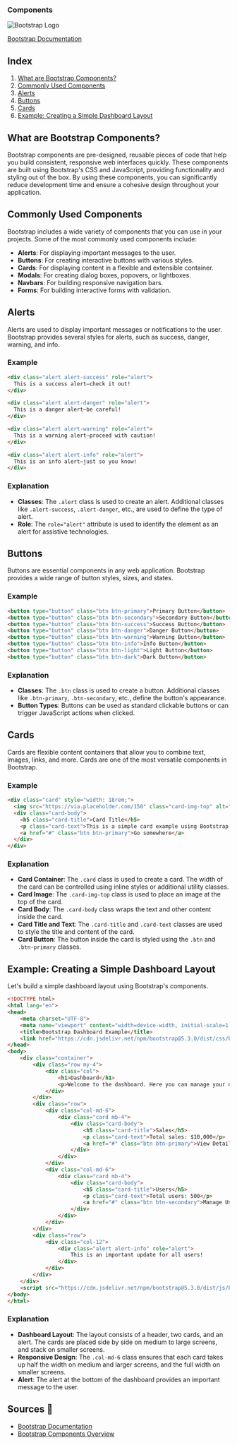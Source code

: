 ### Components

![Bootstrap Logo](https://upload.wikimedia.org/wikipedia/commons/b/b2/Bootstrap_logo.svg)

[Bootstrap Documentation](https://getbootstrap.com/)

## Index
1. [What are Bootstrap Components?](#what-are-bootstrap-components)
2. [Commonly Used Components](#commonly-used-components)
3. [Alerts](#alerts)
4. [Buttons](#buttons)
5. [Cards](#cards)
6. [Example: Creating a Simple Dashboard Layout](#example-creating-a-simple-dashboard-layout)

## What are Bootstrap Components?

Bootstrap components are pre-designed, reusable pieces of code that help you build consistent, responsive web interfaces quickly. These components are built using Bootstrap's CSS and JavaScript, providing functionality and styling out of the box. By using these components, you can significantly reduce development time and ensure a cohesive design throughout your application.

## Commonly Used Components

Bootstrap includes a wide variety of components that you can use in your projects. Some of the most commonly used components include:

- **Alerts**: For displaying important messages to the user.
- **Buttons**: For creating interactive buttons with various styles.
- **Cards**: For displaying content in a flexible and extensible container.
- **Modals**: For creating dialog boxes, popovers, or lightboxes.
- **Navbars**: For building responsive navigation bars.
- **Forms**: For building interactive forms with validation.

## Alerts

Alerts are used to display important messages or notifications to the user. Bootstrap provides several styles for alerts, such as success, danger, warning, and info.

### Example

```html
<div class="alert alert-success" role="alert">
  This is a success alert—check it out!
</div>

<div class="alert alert-danger" role="alert">
  This is a danger alert—be careful!
</div>

<div class="alert alert-warning" role="alert">
  This is a warning alert—proceed with caution!
</div>

<div class="alert alert-info" role="alert">
  This is an info alert—just so you know!
</div>
```

### Explanation

- **Classes**: The `.alert` class is used to create an alert. Additional classes like `.alert-success`, `.alert-danger`, etc., are used to define the type of alert.
- **Role**: The `role="alert"` attribute is used to identify the element as an alert for assistive technologies.

## Buttons

Buttons are essential components in any web application. Bootstrap provides a wide range of button styles, sizes, and states.

### Example

```html
<button type="button" class="btn btn-primary">Primary Button</button>
<button type="button" class="btn btn-secondary">Secondary Button</button>
<button type="button" class="btn btn-success">Success Button</button>
<button type="button" class="btn btn-danger">Danger Button</button>
<button type="button" class="btn btn-warning">Warning Button</button>
<button type="button" class="btn btn-info">Info Button</button>
<button type="button" class="btn btn-light">Light Button</button>
<button type="button" class="btn btn-dark">Dark Button</button>
```

### Explanation

- **Classes**: The `.btn` class is used to create a button. Additional classes like `.btn-primary`, `.btn-secondary`, etc., define the button's appearance.
- **Button Types**: Buttons can be used as standard clickable buttons or can trigger JavaScript actions when clicked.

## Cards

Cards are flexible content containers that allow you to combine text, images, links, and more. Cards are one of the most versatile components in Bootstrap.

### Example

```html
<div class="card" style="width: 18rem;">
  <img src="https://via.placeholder.com/150" class="card-img-top" alt="Placeholder Image">
  <div class="card-body">
    <h5 class="card-title">Card Title</h5>
    <p class="card-text">This is a simple card example using Bootstrap's card component.</p>
    <a href="#" class="btn btn-primary">Go somewhere</a>
  </div>
</div>
```

### Explanation

- **Card Container**: The `.card` class is used to create a card. The width of the card can be controlled using inline styles or additional utility classes.
- **Card Image**: The `.card-img-top` class is used to place an image at the top of the card.
- **Card Body**: The `.card-body` class wraps the text and other content inside the card.
- **Card Title and Text**: The `.card-title` and `.card-text` classes are used to style the title and content of the card.
- **Card Button**: The button inside the card is styled using the `.btn` and `.btn-primary` classes.

## Example: Creating a Simple Dashboard Layout

Let's build a simple dashboard layout using Bootstrap's components.

```html
<!DOCTYPE html>
<html lang="en">
<head>
    <meta charset="UTF-8">
    <meta name="viewport" content="width=device-width, initial-scale=1.0">
    <title>Bootstrap Dashboard Example</title>
    <link href="https://cdn.jsdelivr.net/npm/bootstrap@5.3.0/dist/css/bootstrap.min.css" rel="stylesheet">
</head>
<body>
    <div class="container">
        <div class="row my-4">
            <div class="col">
                <h1>Dashboard</h1>
                <p>Welcome to the dashboard. Here you can manage your data.</p>
            </div>
        </div>
        <div class="row">
            <div class="col-md-6">
                <div class="card mb-4">
                    <div class="card-body">
                        <h5 class="card-title">Sales</h5>
                        <p class="card-text">Total sales: $10,000</p>
                        <a href="#" class="btn btn-primary">View Details</a>
                    </div>
                </div>
            </div>
            <div class="col-md-6">
                <div class="card mb-4">
                    <div class="card-body">
                        <h5 class="card-title">Users</h5>
                        <p class="card-text">Total users: 500</p>
                        <a href="#" class="btn btn-secondary">Manage Users</a>
                    </div>
                </div>
            </div>
        </div>
        <div class="row">
            <div class="col-12">
                <div class="alert alert-info" role="alert">
                    This is an important update for all users!
                </div>
            </div>
        </div>
    </div>
    <script src="https://cdn.jsdelivr.net/npm/bootstrap@5.3.0/dist/js/bootstrap.bundle.min.js"></script>
</body>
</html>
```

### Explanation

- **Dashboard Layout**: The layout consists of a header, two cards, and an alert. The cards are placed side by side on medium to large screens, and stack on smaller screens.
- **Responsive Design**: The `.col-md-6` class ensures that each card takes up half the width on medium and larger screens, and the full width on smaller screens.
- **Alert**: The alert at the bottom of the dashboard provides an important message to the user.

## Sources 📖
- [Bootstrap Documentation](https://getbootstrap.com/)
- [Bootstrap Components Overview](https://getbootstrap.com/docs/5.3/components/)